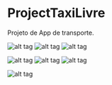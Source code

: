 # ProjectTaxiLivre
Projeto de App de transporte.

![alt tag](https://firebasestorage.googleapis.com/v0/b/projecttaxilivre-1515301730986.appspot.com/o/urlsgithub%2FTaxiLivre1r.png?alt=media&token=cdeef17b-b388-40f5-a256-956f20c140c5 "Map")   ![alt tag](https://firebasestorage.googleapis.com/v0/b/projecttaxilivre-1515301730986.appspot.com/o/urlsgithub%2FTaxiLivre2r.png?alt=media&token=f32e0ebc-e5ca-4797-ba3d-a12dfa73a001 "DrawNavigation")   ![alt tag](https://firebasestorage.googleapis.com/v0/b/projecttaxilivre-1515301730986.appspot.com/o/urlsgithub%2Ftaxilivre%2Ftaxilivresolicitar.png?alt=media&token=36e58334-beb4-4fd5-920b-0083d8ff19ec "solicitar")

![alt tag](https://firebasestorage.googleapis.com/v0/b/projecttaxilivre-1515301730986.appspot.com/o/urlsgithub%2Ftaxilivre%2Ftaxilivredriverhome.png?alt=media&token=02da8604-9a32-4f99-9a6e-c5abbb3283fb "home")   ![alt tag](https://firebasestorage.googleapis.com/v0/b/projecttaxilivre-1515301730986.appspot.com/o/urlsgithub%2Ftaxilivre%2Ftaxilivredriveravaliation.png?alt=media&token=9734840d-fc34-4c3d-aa84-6b1d70086b58 "avaliation")   ![alt tag](https://firebasestorage.googleapis.com/v0/b/projecttaxilivre-1515301730986.appspot.com/o/urlsgithub%2Ftaxilivre%2Ftaxilivredriverconta1.png?alt=media&token=fc4d472f-3cab-4abe-971e-b1b8445b76f3 "conta1")

![alt tag](https://firebasestorage.googleapis.com/v0/b/projecttaxilivre-1515301730986.appspot.com/o/urlsgithub%2Ftaxilivre%2Ftaxilivredriverconta2.png?alt=media&token=9a560411-4311-41fc-b5a7-56e1fd66bf37 "conta2")




